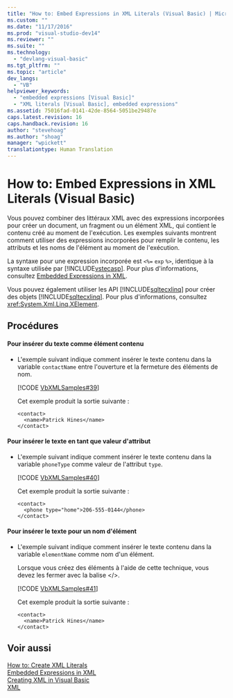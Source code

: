 ```yaml
---
title: "How to: Embed Expressions in XML Literals (Visual Basic) | Microsoft Docs"
ms.custom: ""
ms.date: "11/17/2016"
ms.prod: "visual-studio-dev14"
ms.reviewer: ""
ms.suite: ""
ms.technology: 
  - "devlang-visual-basic"
ms.tgt_pltfrm: ""
ms.topic: "article"
dev_langs: 
  - "VB"
helpviewer_keywords: 
  - "embedded expressions [Visual Basic]"
  - "XML literals [Visual Basic], embedded expressions"
ms.assetid: 75016fad-0141-42de-8564-5051be29487e
caps.latest.revision: 16
caps.handback.revision: 16
author: "stevehoag"
ms.author: "shoag"
manager: "wpickett"
translationtype: Human Translation
---
```

# How to: Embed Expressions in XML Literals (Visual Basic)
Vous pouvez combiner des littéraux XML avec des expressions incorporées pour créer un document, un fragment ou un élément XML, qui contient le contenu créé au moment de l'exécution.  Les exemples suivants montrent comment utiliser des expressions incorporées pour remplir le contenu, les attributs et les noms de l'élément au moment de l'exécution.  
  
 La syntaxe pour une expression incorporée est `<%=` `exp` `%>`, identique à la syntaxe utilisée par [!INCLUDE[vstecasp](../../../../csharp/language-reference/preprocessor-directives/includes/vstecasp_md.md)]. Pour plus d'informations, consultez [Embedded Expressions in XML](../../../../visual-basic/programming-guide/language-features/xml/embedded-expressions-in-xml.md).  
  
 Vous pouvez également utiliser les API [!INCLUDE[sqltecxlinq](../../../../csharp/programming-guide/concepts/linq/includes/sqltecxlinq_md.md)] pour créer des objets [!INCLUDE[sqltecxlinq](../../../../csharp/programming-guide/concepts/linq/includes/sqltecxlinq_md.md)].  Pour plus d'informations, consultez <xref:System.Xml.Linq.XElement>.  
  
## Procédures  
  
#### Pour insérer du texte comme élément contenu  
  
-   L'exemple suivant indique comment insérer le texte contenu dans la variable `contactName` entre l'ouverture et la fermeture des éléments de nom.  
  
     [!CODE [VbXMLSamples#39](../CodeSnippet/VS_Snippets_VBCSharp/VbXMLSamples#39)]  
  
     Cet exemple produit la sortie suivante :  
  
    ```  
    <contact>  
      <name>Patrick Hines</name>  
    </contact>  
    ```  
  
#### Pour insérer le texte en tant que valeur d'attribut  
  
-   L'exemple suivant indique comment insérer le texte contenu dans la variable `phoneType` comme valeur de l'attribut `type`.  
  
     [!CODE [VbXMLSamples#40](../CodeSnippet/VS_Snippets_VBCSharp/VbXMLSamples#40)]  
  
     Cet exemple produit la sortie suivante :  
  
    ```  
    <contact>  
      <phone type="home">206-555-0144</phone>  
    </contact>  
    ```  
  
#### Pour insérer le texte pour un nom d'élément  
  
-   L'exemple suivant indique comment insérer le texte contenu dans la variable `elementName` comme nom d'un élément.  
  
     Lorsque vous créez des éléments à l'aide de cette technique, vous devez les fermer avec la balise \<\/\>.  
  
     [!CODE [VbXMLSamples#41](../CodeSnippet/VS_Snippets_VBCSharp/VbXMLSamples#41)]  
  
     Cet exemple produit la sortie suivante :  
  
    ```  
    <contact>  
      <name>Patrick Hines</name>  
    </contact>  
    ```  
  
## Voir aussi  
 [How to: Create XML Literals](../../../../visual-basic/programming-guide/language-features/xml/how-to-create-xml-literals.md)   
 [Embedded Expressions in XML](../../../../visual-basic/programming-guide/language-features/xml/embedded-expressions-in-xml.md)   
 [Creating XML in Visual Basic](../../../../visual-basic/programming-guide/language-features/xml/creating-xml.md)   
 [XML](../../../../visual-basic/programming-guide/language-features/xml/index.md)